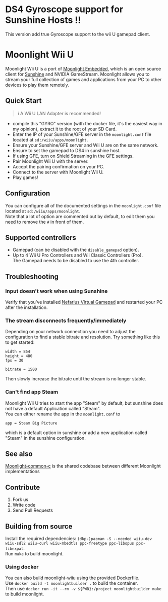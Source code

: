 # DS4 Gyroscope support for Sunshine Hosts !!
This version add true Gyroscope support to the wii U gamepad client.

# Moonlight Wii U

Moonlight Wii U is a port of [Moonlight Embedded](https://github.com/moonlight-stream/moonlight-embedded), which is an open source client for [Sunshine](https://github.com/LizardByte/Sunshine) and NVIDIA GameStream. Moonlight allows you to stream your full collection of games and applications from your PC to other devices to play them remotely.

## Quick Start

> :information_source: A Wii U LAN Adapter is recommended!

* compile this "GYRO" version (with the docker file, it's the easiest way in my opinion), extract it to the root of your SD Card.
* Enter the IP of your Sunshine/GFE server in the `moonlight.conf` file located at `sd:/wiiu/apps/moonlight`.
* Ensure your Sunshine/GFE server and Wii U are on the same network.
* Ensure to set the gamepad to DS4 in sunshine host.
* If using GFE, turn on Shield Streaming in the GFE settings.
* Pair Moonlight Wii U with the server.
* Accept the pairing confirmation on your PC.
* Connect to the server with Moonlight Wii U.
* Play games!

## Configuration

You can configure all of the documented settings in the `moonlight.conf` file located at `sd:/wiiu/apps/moonlight`.  
Note that a lot of option are commented out by default, to edit them you need to remove the `#` in front of them.

## Supported controllers

* Gamepad (can be disabled with the `disable_gamepad` option).
* Up to 4 Wii U Pro Controllers and Wii Classic Controllers (Pro).  
  The Gamepad needs to be disabled to use the 4th controller.

## Troubleshooting
### Input doesn't work when using Sunshine
Verify that you've installed [Nefarius Virtual Gamepad](https://github.com/nefarius/ViGEmBus/releases/latest) and restarted your PC after the installation.

### The stream disconnects frequently/immediately
Depending on your network connection you need to adjust the configuration to find a stable bitrate and resolution.
Try something like this to get started:
```
width = 854
height = 480
fps = 30
```
```
bitrate = 1500
```
Then slowly increase the bitrate until the stream is no longer stable.

### Can't find app Steam
Moonlight Wii U tries to start the app "Steam" by default, but sunshine does not have a default Application called "Steam".  
You can either rename the app in the `moonlight.conf` to
```
app = Steam Big Picture
```
which is a default option in sunshine or add a new application called "Steam" in the sunshine configuration.

## See also

[Moonlight-common-c](https://github.com/moonlight-stream/moonlight-common-c) is the shared codebase between different Moonlight implementations

## Contribute

1. Fork us
2. Write code
3. Send Pull Requests

## Building from source
Install the required dependencies: `(dkp-)pacman -S --needed wiiu-dev wiiu-sdl2 wiiu-curl wiiu-mbedtls ppc-freetype ppc-libopus ppc-libexpat`.  
Run `make` to build moonlight.

### Using docker
You can also build moonlight-wiiu using the provided Dockerfile.  
Use `docker build -t moonlightbuilder .` to build the container.  
Then use `docker run -it --rm -v ${PWD}:/project moonlightbuilder make` to build moonlight.  
